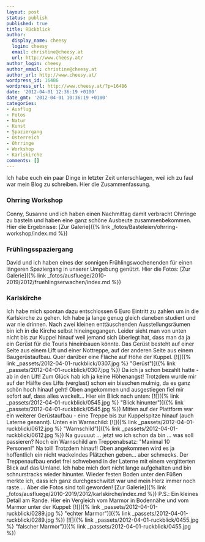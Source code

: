 ```yaml
---
layout: post
status: publish
published: true
title: Rückblick
author:
  display_name: cheesy
  login: cheesy
  email: christine@cheesy.at
  url: http://www.cheesy.at/
author_login: cheesy
author_email: christine@cheesy.at
author_url: http://www.cheesy.at/
wordpress_id: 16486
wordpress_url: http://www.cheesy.at/?p=16486
date: '2012-04-01 12:36:19 +0100'
date_gmt: '2012-04-01 10:36:19 +0100'
categories:
- Ausflug
- Fotos
- Natur
- Kunst
- Spaziergang
- Österreich
- Ohrringe
- Workshop
- Karlskirche
comments: []
---
```

Ich habe euch ein paar Dinge in letzter Zeit unterschlagen, weil ich zu faul war mein Blog zu schreiben. Hier die Zusammenfassung.
### Ohrring Workshop
Conny, Susanne und ich haben einen Nachmittag damit verbracht Ohrringe zu basteln und haben eine ganz schöne Ausbeute zusammenbekommen. Hier die Ergebnisse:
[Zur Galerie]({% link _fotos/Basteleien/ohrring-workshop/index.md %})
### Frühlingsspaziergang
David und ich haben eines der sonnigen Frühlingswochenenden für einen längeren Spaziergang in unserer Umgebung genützt. Hier die Fotos:
[Zur Galerie]({% link _fotos/ausfluege/2010-2019/2012/fruehlingserwachen/index.md %})
### Karlskirche
Ich habe mich spontan dazu entschlossen 6 Euro Eintritt zu zahlen um in die Karlskirche zu gehen. Ich habe ja lange genug gleich daneben studiert und war nie drinnen. Nach zwei kleinen enttäuschenden Ausstellungsräumen bin ich in die Kirche selbst hineingegangen. Leider sieht man von unten nicht bis zur Kuppel hinauf weil jemand sich überlegt hat, dass man da ja ein Gerüst für die Touris hineinbauen könnte. Das Gerüst besteht auf einer Seite aus einem Lift und einer Nottreppe, auf der anderen Seite aus einem Baugerüstaufbau. Quer darüber eine Fläche auf Höhe der Kuppel.
[![]({% link _passets/2012-04-01-ruckblick/0307.jpg %} "Gerüst")]({% link _passets/2012-04-01-ruckblick/0307.jpg %})
Da ich ja schon bezahlt hatte - ab in den Lift! Zum Glück hab ich ja keine Höhenangst! Trotzdem wurde mir auf der Hälfte des Lifts (verglast) schon ein bisschen mulmig, da es ganz schön hoch hinauf geht! Oben angekommen und ausgestiegen fiel mir sofort auf, dass alles wackelt... Hier ein Blick nach unten:
[![]({% link _passets/2012-04-01-ruckblick/0545.jpg %} "Blick hinunter")]({% link _passets/2012-04-01-ruckblick/0545.jpg %})
Mitten auf der Plattform war ein weiterer Gerüstaufbau - eine Treppe bis zur Kuppelspitze hinauf (auch Laterne genannt). Unten ein Warnschild:
[![]({% link _passets/2012-04-01-ruckblick/0612.jpg %} "Warnschild")]({% link _passets/2012-04-01-ruckblick/0612.jpg %})
Na guuuuut ... jetzt wo ich schon da bin ... was soll passieren? Noch ein Warnschild am Treppenabsatz: "Maximal 10 Personen!" Na toll! Trotzdem hinauf! Oben angekommen wird es ja hoffentlich ein nicht wackelndes Plätzchen geben... aber schmecks. Der Treppenaufbau endet frei schwebend in der Laterne mit einem vergitterten Blick auf das Umland. Ich habe mich dort nicht lange aufgehalten und bin schnurstracks wieder hinunter. Wieder festen Boden unter den Füßen merkte ich, dass ich ganz durchgeschwitzt war und mein Herz immer noch raste....
Aber die Fotos sind toll geworden!
[Zur Galerie]({% link _fotos/ausfluege/2010-2019/2012/karlskirche/index.md %})
P.S.: Ein kleines Detail am Rande. Hier ein Vergleich vom Marmor in Bodennähe und vom Marmor unter der Kuppel:
[![]({% link _passets/2012-04-01-ruckblick/0289.jpg %} "echter Marmor")]({% link _passets/2012-04-01-ruckblick/0289.jpg %})
[![]({% link _passets/2012-04-01-ruckblick/0455.jpg %} "falscher Marmor")]({% link _passets/2012-04-01-ruckblick/0455.jpg %})
